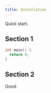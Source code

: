 ```yaml
---
title: Installation
---
```


Quick start.

## Section 1

```c
int main() {
  return 0;
}
```

## Section 2

Good.
